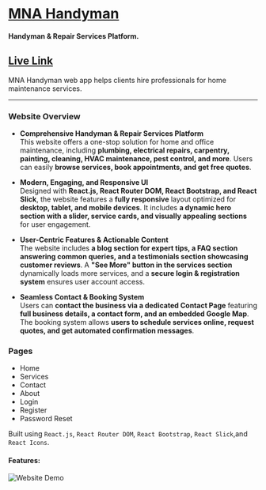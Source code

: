 # [MNA Handyman](https://mna-handyman.netlify.app/)

#### Handyman & Repair Services Platform.
[Live Link](https://mna-handyman.netlify.app/)
---
MNA Handyman web app helps clients hire professionals for home maintenance services.

---

### **Website Overview**

- **Comprehensive Handyman & Repair Services Platform**  
  This website offers a one-stop solution for home and office maintenance, including **plumbing, electrical repairs, carpentry, painting, cleaning, HVAC maintenance, pest control, and more**. Users can easily **browse services, book appointments, and get free quotes**.

- **Modern, Engaging, and Responsive UI**  
  Designed with **React.js, React Router DOM, React Bootstrap, and React Slick**, the website features a **fully responsive** layout optimized for **desktop, tablet, and mobile devices**. It includes **a dynamic hero section with a slider, service cards, and visually appealing sections** for user engagement.

- **User-Centric Features & Actionable Content**  
  The website includes **a blog section for expert tips, a FAQ section answering common queries, and a testimonials section showcasing customer reviews**. A **"See More" button in the services section** dynamically loads more services, and a **secure login & registration system** ensures user account access.

- **Seamless Contact & Booking System**  
  Users can **contact the business via a dedicated Contact Page** featuring **full business details, a contact form, and an embedded Google Map**. The booking system allows **users to schedule services online, request quotes, and get automated confirmation messages**.

### Pages

- Home
- Services
- Contact
- About
- Login
- Register
- Password Reset

Built using `React.js`, `React Router DOM`, `React Bootstrap`, `React Slick`,and `React Icons`.

#### Features:

![Website Demo](mna-handyman-website.png)
